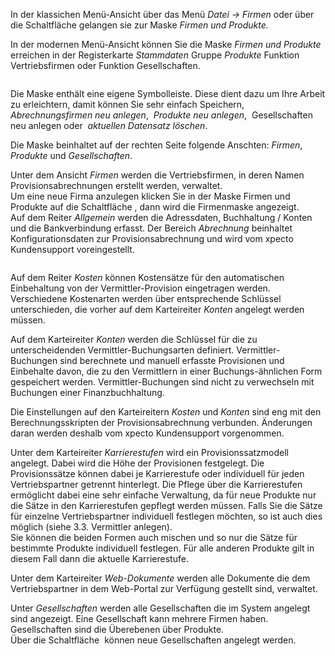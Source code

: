 <!DOCTYPE html>
<html>
<head>
<meta charset="utf-8">
<meta name="viewport" content="width=device-width, initial-scale=1.0">
<title>700_Firmen.md</title>
<link rel="stylesheet" href="https://stackedit.io/res-min/themes/base.css" />
<script type="text/javascript" src="https://cdn.mathjax.org/mathjax/latest/MathJax.js?config=TeX-AMS_HTML"></script>
</head>
<body><div class="container"><p>In der klassichen Menü-Ansicht über das Menü <em>Datei → Firmen</em> oder über die Schaltfläche<img src="http://xpecto.github.io/docs/img/img_1425973616673.png" alt="" title=""> gelangen sie zur Maske <em>Firmen und Produkte.</em> </p>

<p>In der modernen Menü-Ansicht können Sie die Maske <em>Firmen und Produkte</em> erreichen in der Registerkarte <em>Stammdaten</em> Gruppe <em>Produkte</em> Funktion Vertriebsfirmen oder Funktion Gesellschaften.</p>

<p><img src="http://xpecto.github.io/docs/img/img_1461576629712.png" alt="" title=""></p>

<p>Die Maske enthält eine eigene Symbolleiste. Diese dient dazu um Ihre Arbeit zu erleichtern,  damit können Sie sehr einfach Speichern,  <img src="http://xpecto.github.io/docs/img/img_1461576465590.png" alt="" title=""> <em>Abrechnungsfirmen neu anlegen</em>, <img src="http://xpecto.github.io/docs/img/img_1461577264946.png" alt="" title=""> <em>Produkte neu anlegen</em>, <img src="http://xpecto.github.io/docs/img/img_1461576494147.png" alt="" title=""> Gesellschaften neu anlegen oder <img src="http://xpecto.github.io/docs/img/img_1461577385984.png" alt="" title=""> <em>aktuellen Datensatz löschen</em>.</p>

<p>Die Maske beinhaltet auf der rechten Seite folgende Anschten: <em>Firmen</em>, <em>Produkte</em> und <em>Gesellschaften</em>. </p>

<p>Unter dem Ansicht <em>Firmen</em> werden die Vertriebsfirmen, in deren Namen Provisionsabrechnungen erstellt werden, verwaltet.  <br>
Um eine neue Firma anzulegen klicken Sie in der Maske Firmen und Produkte auf die Schaltfläche <img src="http://xpecto.github.io/docs/img/img_1461576465590.png" alt="" title="">, dann wird die Firmenmaske angezeigt. <br>
Auf dem Reiter <em>Allgemein</em> werden die Adressdaten, Buchhaltung / Konten und die Bankverbindung erfasst. Der Bereich <em>Abrechnung</em> beinhaltet Konfigurationsdaten zur Provisionsabrechnung und wird vom xpecto Kundensupport voreingestellt.</p>

<p><img src="http://xpecto.github.io/docs/img/img_1461576331476.png" alt="" title=""></p>

<p>Auf dem Reiter <em>Kosten</em> können Kostensätze für den automatischen Einbehaltung von der Vermittler-Provision eingetragen werden. Verschiedene Kostenarten werden über entsprechende Schlüssel unterschieden, die vorher auf dem Karteireiter <em>Konten</em> angelegt werden müssen. </p>

<p>Auf dem Karteireiter <em>Konten</em> werden die Schlüssel für die zu unterscheidenden Vermittler-Buchungsarten definiert. Vermittler-Buchungen sind berechnete und manuell erfasste Provisionen und Einbehalte davon, die zu den Vermittlern in einer Buchungs-ähnlichen Form gespeichert werden. Vermittler-Buchungen sind nicht zu verwechseln mit Buchungen einer Finanzbuchhaltung.</p>

<p>Die Einstellungen auf den Karteireitern <em>Kosten</em> und <em>Konten</em> sind eng mit den Berechnungsskripten der Provisionsabrechnung verbunden. Änderungen daran werden deshalb vom xpecto Kundensupport vorgenommen.</p>

<p>Unter dem Karteireiter <em>Karrierestufen</em> wird ein Provisionssatzmodell angelegt. Dabei wird die Höhe der Provisionen festgelegt. Die Provisionssätze können dabei je Karrierestufe oder individuell für jeden Vertriebspartner getrennt hinterlegt. Die Pflege über die Karrierestufen ermöglicht dabei eine sehr einfache Verwaltung, da für neue Produkte nur die Sätze in den Karrierestufen gepflegt werden müssen. Falls Sie die Sätze für einzelne Vertriebspartner individuell festlegen möchten, so ist auch dies möglich (siehe 3.3. Vermittler anlegen). <br>
Sie können die beiden Formen auch mischen und so nur die Sätze für bestimmte Produkte individuell festlegen. Für alle anderen Produkte gilt in diesem Fall dann die aktuelle Karrierestufe.</p>

<p>Unter dem Karteireiter <em>Web-Dokumente</em> werden alle Dokumente die dem Vertriebspartner in dem Web-Portal zur Verfügung gestellt sind, verwaltet.</p>

<p>Unter <em>Gesellschaften</em> werden alle Gesellschaften die im System angelegt sind angezeigt. Eine Gesellschaft kann mehrere Firmen haben. Gesellschaften sind die Überebenen über Produkte.  <br>
Über die Schaltfläche <img src="http://xpecto.github.io/docs/img/img_1461576494147.png" alt="" title=""> können neue Gesellschaften angelegt werden.</p></div></body>
</html>